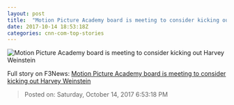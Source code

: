 ```yaml
---
layout: post
title:  "Motion Picture Academy board is meeting to consider kicking out Harvey Weinstein"
date: 2017-10-14 18:53:18Z
categories: cnn-com-top-stories
---
```


![Motion Picture Academy board is meeting to consider kicking out Harvey Weinstein](http://i2.cdn.turner.com/money/dam/assets/171011174946-harvey-weinstein-oscars-780x439.jpg)




Full story on F3News: [Motion Picture Academy board is meeting to consider kicking out Harvey Weinstein](http://www.f3nws.com/n/gjJFHC)

> Posted on: Saturday, October 14, 2017 6:53:18 PM

